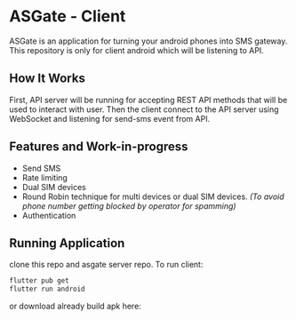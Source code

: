 # ASGate - Client

ASGate is an application for turning your android phones into SMS gateway. This 
repository is only for client android which will be listening to API.

## How It Works

First, API server will be running for accepting REST API methods that will be used 
to interact with user. Then the client connect to the API server using WebSocket 
and listening for send-sms event from API.

## Features and Work-in-progress
- Send SMS
- Rate limiting
- Dual SIM devices
- Round Robin technique for multi devices or dual SIM devices. _(To avoid phone 
number getting blocked by operator for spamming)_
- Authentication

## Running Application
clone this repo and asgate server repo. To run client:

```bash
flutter pub get
flutter run android
```
or download already build apk here:
